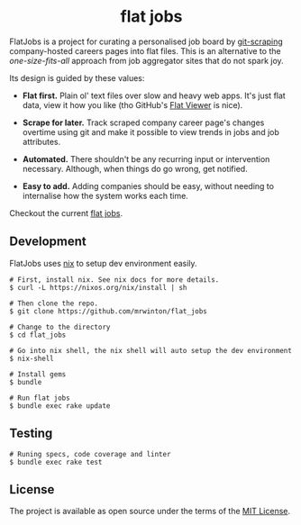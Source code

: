 <div align="center">

# __flat jobs__

</div>

FlatJobs is a project for curating a personalised job board by [git-scraping]
company-hosted careers pages into flat files. This is an alternative to the
_one-size-fits-all_ approach from job aggregator sites that do not spark joy.

Its design is guided by these values:

+ **Flat first.** Plain ol' text files over slow and heavy web apps. It's just
  flat data, view it how you like (tho GitHub's [Flat Viewer] is nice).
  
+ **Scrape for later.** Track scraped company career page's changes overtime
  using git and make it possible to view trends in jobs and job attributes.
  
+ **Automated.** There shouldn't be any recurring input or intervention
  necessary. Although, when things do go wrong, get notified.
  
+ **Easy to add.** Adding companies should be easy, without needing to
  internalise how the system works each time.
  
Checkout the current [flat jobs].

## Development

FlatJobs uses [nix] to setup dev environment easily. 

```shell
# First, install nix. See nix docs for more details.
$ curl -L https://nixos.org/nix/install | sh

# Then clone the repo.
$ git clone https://github.com/mrwinton/flat_jobs

# Change to the directory
$ cd flat_jobs

# Go into nix shell, the nix shell will auto setup the dev environment
$ nix-shell 

# Install gems
$ bundle

# Run flat jobs
$ bundle exec rake update
```

## Testing

```shell
# Runing specs, code coverage and linter
$ bundle exec rake test
```

## License

The project is available as open source under the terms of the [MIT License](https://opensource.org/licenses/MIT).

[git-scraping]:https://simonwillison.net/2020/Oct/9/git-scraping/
[Flat Viewer]:https://github.com/githubocto/flat-viewer
[flat jobs]:https://flatgithub.com/mrwinton/flat_jobs
[nix]:(https://nixos.org)

